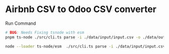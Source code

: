 # Airbnb CSV to Odoo CSV converter

Run Command

```sh
# BUG: Needs Fixing tsnode with esm
pnpm ts-node ./src/cli.ts parse -i ./data/input/input.csv -o ./data/output/

node --loader ts-node/esm  ./src/cli.ts parse -i ./data/input/input.csv -o ./data/output/

```
